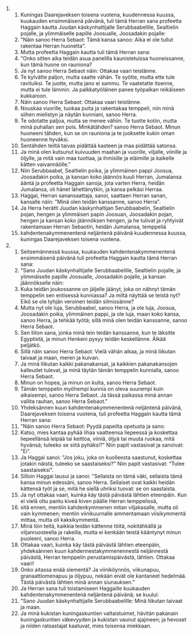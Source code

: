 <ol>
  <li>
    <ol>
      <li>Kuningas Daarejaveksen toisena vuotena, kuudennessa kuussa, kuukauden  ensimmäisenä päivänä, tuli tämä Herran sana profeetta Haggain kautta  Juudan käskynhaltijalle Serubbaabelille, Sealtielin pojalle, ja  ylimmäiselle papille Joosualle, Joosadakin pojalle:</li>
      <li>"Näin sanoo Herra Sebaot: Tämä kansa sanoo: Aika ei ole tullut  rakentaa Herran huonetta".</li>
      <li>Mutta profeetta Haggain kautta tuli tämä Herran sana:</li>
      <li>"Onko sitten aika teidän asua panelilla kaunistetuissa huoneissanne,  kun tämä huone on rauniona?</li>
      <li>Ja nyt sanoo Herra Sebaot näin: Ottakaa vaari teistänne.</li>
      <li>Te kylvätte paljon, mutta saatte vähän. Te syötte, mutta ette tule  ravituiksi. Te juotte, mutta jano ei sammu. Te vaatetatte itsenne, mutta  ei tule lämmin. Ja palkkatyöläinen panee työpalkan reikäiseen kukkaroon.</li>
      <li>Näin sanoo Herra Sebaot: Ottakaa vaari teistänne.</li>
      <li>Nouskaa vuorille, tuokaa puita ja rakentakaa temppeli, niin minä  siihen mielistyn ja näytän kunniani, sanoo Herra.</li>
      <li>Te odotatte paljoa, mutta se menee vähiin. Te tuotte kotiin, mutta  minä puhallan sen pois. Minkätähden? sanoo Herra Sebaot.  Minun huoneeni  tähden, kun se on rauniona ja te juoksette kukin oman huoneenne hyväksi.</li>
      <li>Sentähden teiltä taivas pidättää kasteen ja maa pidättää satonsa.</li>
      <li>Ja minä olen kutsunut kuivuuden maahan ja vuorille, viljalle,  viinille ja öljylle, ja mitä vain maa tuottaa, ja ihmisille ja eläimille  ja kaikelle kätten vaivannäölle."</li>
      <li>Niin Serubbaabel, Sealtielin poika, ja ylimmäinen pappi Joosua,  Joosadakin poika, ja kansan koko jäännös kuuli Herran, Jumalansa ääntä  ja profeetta Haggain sanoja, jota varten Herra, heidän Jumalansa, oli  hänet lähettänytkin, ja kansa pelkäsi Herraa.</li>
      <li>Haggai, Herran sanansaattaja, sanoi, saattaen Herran sanan, kansalle  näin: "Minä olen teidän kanssanne, sanoo Herra".</li>
      <li>Ja Herra herätti Juudan käskynhaltijan Serubbaabelin, Sealtielin  pojan, hengen ja ylimmäisen papin Joosuan, Joosadakin pojan, hengen ja  kansan koko jäännöksen hengen, ja he tulivat ja ryhtyivät rakentamaan  Herran Sebaotin, heidän Jumalansa, temppeliä</li>
      <li>kahdentenakymmenentenä neljäntenä päivänä kuudennessa kuussa,  kuningas Daarejaveksen toisena vuotena.</li>
    </ol>
  </li>
  <li>
    <ol>
      <li>Seitsemännessä kuussa, kuukauden kahdentenakymmenentenä ensimmäisenä  päivänä tuli profeetta Haggain kautta tämä Herran sana:</li>
      <li>"Sano Juudan käskynhaltijalle Serubbaabelille, Sealtielin pojalle, ja  ylimmäiselle papille Joosualle, Joosadakin pojalle, ja kansan  jäännökselle näin:</li>
      <li>Kuka teidän joukossanne on jäljelle jäänyt, joka on nähnyt tämän  temppelin sen entisessä kunniassa? Ja miltä näyttää se teistä nyt? Eikö  se ole tyhjän veroinen teidän silmissänne?</li>
      <li>Mutta nyt ole luja, Serubbaabel, sanoo Herra, ja ole luja, Joosua,  Joosadakin poika, ylimmäinen pappi, ja ole luja, maan koko kansa, sanoo  Herra, ja tehkää työtä; sillä minä olen teidän kanssanne, sanoo Herra  Sebaot.</li>
      <li>Sen liiton sana, jonka minä tein teidän kanssanne, kun te läksitte  Egyptistä, ja minun Henkeni pysyy teidän keskellänne.  Älkää peljätkö.</li>
      <li>Sillä näin sanoo Herra Sebaot: Vielä vähän aikaa, ja minä liikutan  taivaat ja maan, meren ja kuivan.</li>
      <li>Ja minä liikutan kaikki pakanakansat, ja kaikkien pakanakansojen  kalleudet tulevat, ja minä täytän tämän temppelin kunnialla, sanoo Herra  Sebaot.</li>
      <li>Minun on hopea, ja minun on kulta, sanoo Herra Sebaot.</li>
      <li>Tämän temppelin myöhempi kunnia on oleva suurempi kuin aikaisempi,  sanoo Herra Sebaot. Ja tässä paikassa minä annan vallita rauhan, sanoo  Herra Sebaot."</li>
      <li>Yhdeksännen kuun kahdentenakymmenentenä neljäntenä päivänä,  Daarejaveksen toisena vuotena, tuli profeetta Haggain kautta tämä Herran  sana:</li>
      <li>"Näin sanoo Herra Sebaot: Pyydä papeilta opetusta ja sano:</li>
      <li>Katso, mies kantaa pyhää lihaa vaatteensa liepeessä ja koskettaa  liepeellänsä leipää tai keittoa, viiniä, öljyä tai muuta ruokaa, mitä  hyvänsä; tuleeko se siitä pyhäksi?" Niin papit vastasivat ja sanoivat:  "Ei".</li>
      <li>Ja Haggai sanoi: "Jos joku, joka on kuolleesta saastunut, koskettaa  jotakin näistä, tuleeko se saastaiseksi?" Niin papit vastasivat: "Tulee  saastaiseksi".</li>
      <li>Silloin Haggai lausui ja sanoi: "Sellaista on tämä väki, sellaista  tämä kansa minun edessäni, sanoo Herra. Sellaiset ovat kaikki heidän  kättensä työt ja se, mitä he siellä uhriksi tuovat: se on saastaista.</li>
      <li>Ja nyt ottakaa vaari, kuinka käy tästä päivästä lähtien eteenpäin.  Kun ei vielä oltu pantu kiveä kiven päälle Herran temppelissä,</li>
      <li>sitä ennen, mentiin kahdenkymmenen mitan viljakasalle, mutta oli  vain kymmenen; mentiin viinikuurnalle ammentamaan viisikymmentä mittaa,  mutta oli kaksikymmentä.</li>
      <li>Minä löin teitä, kaikkia teidän kättenne töitä, nokitähkällä ja  viljanruosteella ja rakeilla, mutta ei kenkään teistä kääntynyt minun  puoleeni, sanoo Herra.</li>
      <li>Ottakaa vaari, kuinka käy tästä päivästä lähtien eteenpäin,  yhdeksännen kuun kahdennestakymmenennestä neljännestä päivästä, Herran  temppelin perustamispäivästä, lähtien. Ottakaa vaari!</li>
      <li>Onko aitassa enää siementä? Ja viiniköynnös, viikunapuu,  granaattiomenapuu ja öljypuu, nekään eivät ole kantaneet hedelmää. Tästä  päivästä lähtien minä annan siunauksen."</li>
      <li>Ja Herran sana tuli toistamiseen Haggaille kuukauden  kahdentenakymmenentenä neljäntenä päivänä; se kuului:</li>
      <li>"Sano Juudan käskynhaltijalle Serubbaabelille: Minä liikutan taivaat  ja maan.</li>
      <li>Ja minä kukistan kuningaskuntien valtaistuimet, hävitän pakanain  kuningaskuntien väkevyyden ja kukistan vaunut ajajineen; ja hevoset ja  niiden ratsastajat kaatuvat, mies toisensa miekkaan.</li>
    </ol>
  </li>
</ol>